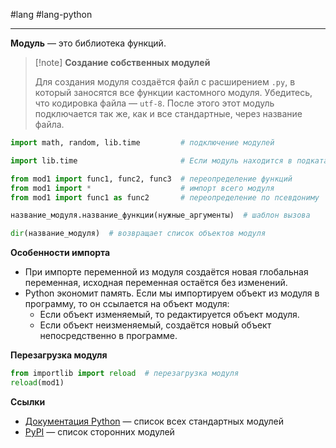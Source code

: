 #lang #lang-python

---
**Модуль** — это библиотека функций.

> [!note] **Создание собственных модулей**
> 
> Для создания модуля создаётся файл с расширением `.py`, в который заносятся все функции кастомного модуля. 
> Убедитесь, что кодировка файла — `utf-8`. 
> После этого этот модуль подключается так же, как и все стандартные, через название файла.

```python
import math, random, lib.time         # подключение модулей

import lib.time                       # Если модуль находится в подкаталоге, то указываем и его путь:

from mod1 import func1, func2, func3  # переопределение функций
from mod1 import *                    # импорт всего модуля
from mod1 import func1 as func2       # переопределение по псевдониму

название_модуля.название_функции(нужные_аргументы)  # шаблон вызова

dir(название_модуля)  # возвращает список объектов модуля
```

**Особенности импорта**
- При импорте переменной из модуля создаётся новая глобальная переменная, исходная переменная остаётся без изменений.
- Python экономит память. Если мы импортируем объект из модуля в программу, то он ссылается на объект модуля:
	- Если объект изменяемый, то редактируется объект модуля.
	- Если объект неизменяемый, создаётся новый объект непосредственно в программе.

**Перезагрузка модуля**
```python
from importlib import reload  # перезагрузка модуля
reload(mod1)
```

**Ссылки**
- [Документация Python](https://docs.python.org/3/library) — список всех стандартных модулей
- [PyPI](https://pypi.org) — список сторонних модулей

